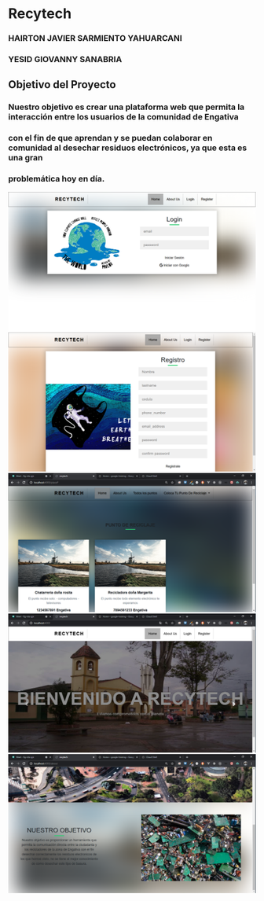 # Recytech 

### HAIRTON JAVIER SARMIENTO YAHUARCANI
### YESID GIOVANNY SANABRIA

## Objetivo del Proyecto
### Nuestro objetivo es crear una plataforma web que permita la interacción entre los usuarios de la comunidad de Engativa
### con el fin de que aprendan y se puedan colaborar en comunidad al desechar residuos electrónicos, ya que esta es una gran
### problemática hoy en día.


![](imagenesProyecto/imagenes1.png) 
![](imagenesProyecto/imagenes2.png) 
![](imagenesProyecto/imagenes3.png) 
![](imagenesProyecto/imagenes4.png) 
![](imagenesProyecto/imagenes5.png)

